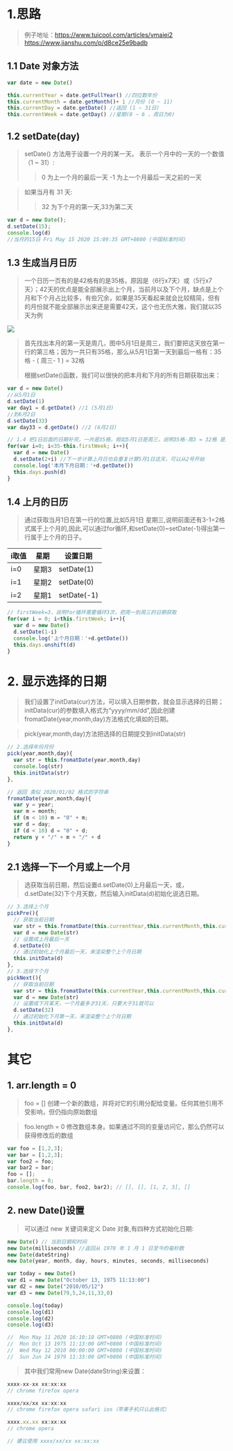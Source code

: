 # 1.思路
>例子地址：https://www.tuicool.com/articles/vmaiei2
https://www.jianshu.com/p/d8ce25e9badb



## 1.1 Date 对象方法
```js
var date = new Date()

this.currentYear = date.getFullYear() //四位数年份
this.currentMonth = date.getMonth()+ 1 //月份 (0 ~ 11)
this.currentDay = date.getDate() //返回 (1 ~ 31日)
this.currentWeek = date.getDay() //星期(0 ~ 6 ，周日为0)
```

## 1.2 setDate(day)
>setDate() 方法用于设置一个月的某一天。
>表示一个月中的一天的一个数值（1 ~ 31）:
>>0 为上一个月的最后一天
>>-1 为上一个月最后一天之前的一天

>如果当月有 31 天:
>>32 为下个月的第一天,33为第二天

```js
var d = new Date();
d.setDate(15);
console.log(d)
//当月的15日 Fri May 15 2020 15:09:35 GMT+0800 (中国标准时间)
```
## 1.3 生成当月日历
>一个日历一页有的是42格有的是35格，原因是（6行x7天）或（5行x7天）；42天的优点是能全部展示出上个月，当前月以及下个月，缺点是上个月和下个月占比较多，有些冗余，如果是35天看起来就会比较精简，但有的月份就不能全部展示出来还是需要42天，这个也无伤大雅，我们就以35天为例

![](./md-img/1.jpg)

>首先找出本月的第一天是周几，图中5月1日是周三，我们要把这天放在第一行的第三格；因为一共只有35格，那么从5月1日第一天到最后一格有：35格 - ( 周三- 1 ) = 32格
>
>根据setDate()函数，我们可以很快的把本月和下月的所有日期获取出来：
```js
var d = new Date()
//从5月1日
d.setDate(1)
var day1 = d.getDate() //1 (5月1日)
//到6月2日
d.setDate(33)
var day33 = d.getDate() //2 (6月2日)
```
```js
// 1.4 把1日后面的日期补完，一共是35格，假如5月1日是周三，说明35格-周3 = 32格 是属于本月和下月的日期
for(var i=0; i<35-this.firstWeek; i++){
  var d = new Date()
  d.setDate(2+i) //下一步计算上月日也会重复计算5月1日这天，可以从2号开始
  console.log('本月下月日期：'+d.getDate())
  this.days.push(d)
}
```

## 1.4 上月的日历
>通过获取当月1日在第一行的位置,比如5月1日 星期三,说明前面还有3-1=2格式属于上个月的,因此,可以通过for循环,和setDate(0)~setDate(-1)得出第一行属于上个月的日子。

|i取值|星期|设置日期|
|---|---|---|
|i=0|星期3|setDate(1)|
|i=1|星期2|setDate(0)|
|i=2|星期1|setDate(-1)|

```js
// firstWeek=3，说明for循环需要循环3次，把周一到周三的日期获取
for(var i = 0; i<this.firstWeek; i++){
  var d = new Date()
  d.setDate(1-i)
  console.log('上个月日期：'+d.getDate())
  this.days.unshift(d)
}
```

# 2. 显示选择的日期
>我们设置了initData(cur)方法，可以填入日期参数，就会显示选择的日期；
>initData(cur)的参数填入格式为“yyyy/mm/dd”,因此创建fromatDate(year,month,day)方法格式化填如的日期。

>pick(year,month,day)方法把选择的日期提交到initData(str)

```js
// 2.选择年份月份
pick(year,month,day){
  var str = this.fromatDate(year,month,day)
  console.log(str)
  this.initData(str)
},

// 返回 类似 2020/01/02 格式的字符串
fromatDate(year,month,day){
  var y = year;
  var m = month;
  if (m < 10) m = "0" + m;
  var d = day;
  if (d < 10) d = "0" + d;
  return y + "/" + m + "/" + d
}
```
## 2.1 选择一下一个月或上一个月
>选获取当前日期，然后设置d.setDate(0)上月最后一天，或，d.setDate(32)下个月天数，然后输入initData(d)初始化说选日期。

```js
// 3.选择上个月
pickPre(){
  // 获取当前日期
  var str = this.fromatDate(this.currentYear,this.currentMonth,this.currentDay)
  var d = new Date(str)
  // 设置成上月最后一天
  d.setDate(0)
  // 通过初始化上个月最后一天，来渲染整个上个月日期
  this.initData(d)
},
// 3.选择下个月
pickNext(){
  // 获取当前日期
  var str = this.fromatDate(this.currentYear,this.currentMonth,this.currentDay)
  var d = new Date(str)
  // 设置成下月某天，一个月最多才31天，只要大于31就可以
  d.setDate(32)
  // 通过初始化下月第一天，来渲染整个上个月日期
  this.initData(d)
},
```


# 其它
## 1. arr.length = 0
>foo = [] 创建一个新的数组，并将对它的引用分配给变量。任何其他引用不受影响，但仍指向原始数组

>foo.length = 0 修改数组本身。如果通过不同的变量访问它，那么仍然可以获得修改后的数组

```js
var foo = [1,2,3];
var bar = [1,2,3];
var foo2 = foo;
var bar2 = bar;
foo = [];
bar.length = 0;
console.log(foo, bar, foo2, bar2); // [], [], [1, 2, 3], []
```

## 2. new Date()设置
>可以通过 new 关键词来定义 Date 对象,有四种方式初始化日期:
```js
new Date() // 当前日期和时间
new Date(milliseconds) //返回从 1970 年 1 月 1 日至今的毫秒数
new Date(dateString)
new Date(year, month, day, hours, minutes, seconds, milliseconds)
```
```js
var today = new Date()
var d1 = new Date("October 13, 1975 11:13:00")
var d2 = new Date("2010/05/12")
var d3 = new Date(79,5,24,11,33,0)

console.log(today) 
console.log(d1)
console.log(d2)
console.log(d3)

//  Mon May 11 2020 16:10:18 GMT+0800 (中国标准时间)
//  Mon Oct 13 1975 11:13:00 GMT+0800 (中国标准时间)
//  Wed May 12 2010 00:00:00 GMT+0800 (中国标准时间)
//  Sun Jun 24 1979 11:33:00 GMT+0800 (中国标准时间)
```

>其中我们常用new Date(dateString)来设置：
```js
xxxx-xx-xx xx:xx:xx
// chrome firefox opera

xxxx/xx/xx xx:xx:xx
// chrome firefox opera safari ios（苹果手机只认此格式）

xxxx.xx.xx xx:xx:xx
// chrome opera

// 建议使用 xxxx/xx/xx xx:xx:xx
```
